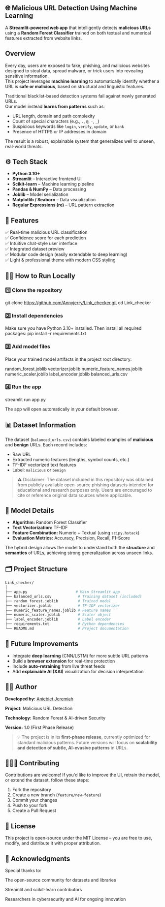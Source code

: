 ## 🌐 Malicious URL Detection Using Machine Learning

A **Streamlit-powered web app** that intelligently detects **malicious URLs** using a **Random Forest Classifier** trained on both textual and numerical features extracted from website links.


## Overview

Every day, users are exposed to fake, phishing, and malicious websites designed to steal data, spread malware, or trick users into revealing sensitive information.  
This project leverages **machine learning** to automatically identify whether a URL is **safe or malicious**, based on structural and linguistic features.

Traditional blacklist-based detection systems fail against newly generated URLs.  
Our model instead **learns from patterns** such as:

- URL length, domain and path complexity  
- Count of special characters (e.g., `.`, `@`, `-`, `_`)  
- Suspicious keywords like `login`, `verify`, `update`, or `bank`  
- Presence of HTTPS or IP addresses in domain  

The result is a robust, explainable system that generalizes well to unseen, real-world threats.


## ⚙️ Tech Stack

- **Python 3.10+**
- **Streamlit** – Interactive frontend UI
- **Scikit-learn** – Machine learning pipeline
- **Pandas & NumPy** – Data processing
- **Joblib** – Model serialization
- **Matplotlib / Seaborn** – Data visualization
- **Regular Expressions (re)** – URL pattern extraction



## 🧩 Features

✅ Real-time malicious URL classification  
✅ Confidence score for each prediction  
✅ Intuitive chat-style user interface  
✅ Integrated dataset preview  
✅ Modular code design (easily extendable to deep learning)  
✅ Light & professional theme with modern CSS styling  



## 🧑‍💻 How to Run Locally

### 1️⃣ Clone the repository

git clone https://github.com/Annyjerry/Link_checker.git
cd Link_checker


### 2️⃣ Install dependencies

Make sure you have Python 3.10+ installed.
Then install all required packages:
pip install -r requirements.txt


### 3️⃣ Add model files

Place your trained model artifacts in the project root directory:

random_forest.joblib
vectorizer.joblib
numeric_feature_names.joblib
numeric_scaler.joblib
label_encoder.joblib
balanced_urls.csv


### 4️⃣ Run the app

streamlit run app.py

The app will open automatically in your default browser.


## 📊 Dataset Information

The dataset (`balanced_urls.csv`) contains labeled examples of **malicious** and **benign** URLs.
Each record includes:

* Raw URL
* Extracted numeric features (lengths, symbol counts, etc.)
* TF-IDF vectorized text features
* Label: `malicious` or `benign`

> ⚠️ Disclaimer: The dataset included in this repository was obtained from publicly available open-source phishing datasets intended for educational and research purposes only.
Users are encouraged to cite or reference original data sources where applicable.



## 🤖 Model Details

* **Algorithm:** Random Forest Classifier
* **Text Vectorization:** TF-IDF
* **Feature Combination:** Numeric + Textual (using `scipy.hstack`)
* **Evaluation Metrics:** Accuracy, Precision, Recall, F1-Score

The hybrid design allows the model to understand both the **structure** and **semantics** of URLs, achieving strong generalization across unseen links.


## 🗂️ Project Structure

```bash
Link_checker/
│
├── app.py                      # Main Streamlit app
├── balanced_urls.csv            # Training dataset (included)
├── random_forest.joblib         # Trained model
├── vectorizer.joblib            # TF-IDF vectorizer
├── numeric_feature_names.joblib # Feature names
├── numeric_scaler.joblib        # Scaler object
├── label_encoder.joblib         # Label encoder
├── requirements.txt             # Python dependencies
└── README.md                    # Project documentation
```

## 🧭 Future Improvements

* Integrate **deep learning** (CNN/LSTM) for more subtle URL patterns
* Build a **browser extension** for real-time protection
* Include **auto-retraining** from live threat feeds
* Add **explainable AI (XAI)** visualization for decision interpretation


## 👨‍💻 Author

**Developed by:** [Aniebiet Jeremiah](https://github.com/Annyjerry)

**Project:** Malicious URL Detection

**Technology:** Random Forest & AI-driven Security

**Version:** 1.0 (First Phase Release)

> 💡 The project is in its **first-phase release**, currently optimized for standard malicious patterns.
> Future versions will focus on **scalability and detection of subtle, AI-evasive patterns** in URLs.



## 🧑‍🤝‍🧑 Contributing

Contributions are welcome!
If you'd like to improve the UI, retrain the model, or extend the dataset, follow these steps:

1. Fork the repository
2. Create a new branch (`feature/new-feature`)
3. Commit your changes
4. Push to your fork
5. Create a Pull Request


## 📜 License

This project is open-source under the MIT License – you are free to use, modify, and distribute it with proper attribution.


## 🌟 Acknowledgments

Special thanks to:

The open-source community for datasets and libraries

Streamlit and scikit-learn contributors

Researchers in cybersecurity and AI for ongoing innovation